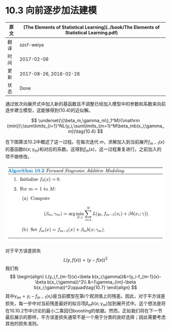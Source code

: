 # 10.3 向前逐步加法建模

| 原文   | [The Elements of Statistical Learning](../book/The Elements of Statistical Learning.pdf) |
| ---- | ---------------------------------------- |
| 翻译   | szcf-weiya                               |
| 时间   | 2017-02-06                               |
| 更新   | 2017-08-26, 2018-02-28                               |
| 状态 | Done|

通过依次向展开式中加入新的基函数且不调整已经加入模型中的参数和系数来向前逐步建立模型，这能够得到(10.4)的近似解。

$$
\underset{\{\beta_m,\gamma_m\}_1^M}{\mathrm {min}}\;\sum\limits_{i=1}^NL(y_i,\sum\limits_{m=1}^M\beta_mb(x_i;\gamma_m))\tag{10.4}
$$

在下图算法10.2中概述了这一过程。在每次迭代 $m$，求解加入到当前展开$f_{m-1}(x)$的基函数$b(x;\gamma_m)$和对应的系数。这得到$f_m(x)$，这一过程重复进行。之前加入的项不做修改。

![](../img/10/alg10.2.png)

对于平方误差损失
$$
L(y,f(x))=(y-f(x))^2\tag{10.6}
$$
我们有
$$
\begin{align}
L(y_i,f_{m-1}(x)+\beta b(x_i;\gamma))&=(y_i-f_{m-1}(x)-\beta b(x_i;\gamma))^2\\
&=(\gamma_{im}-\beta b(x_i;\gamma))^2\qquad\tag{10.7}
\end{align}
$$
其中$\gamma_{im}=y_i-f_{m-1}(x_i)$是当前模型在第$i$个观测值上的残差。因此，对于平方误差损失，每一步中对当前残差最好的拟合项$\beta_m b(x;\gamma_m)$加到展开式中。这个想法是将在10.10.2节中讨论的最小二乘回归boosting的依据。然而，正如我们将在下一节最后展示的那样，平方误差损失通常不是一个用于分类的良好选择；因此需要考虑其他的损失准则。
